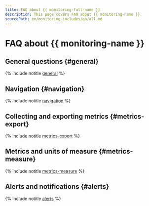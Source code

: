 ```yaml
---
title: FAQ about {{ monitoring-full-name }}
description: This page covers FAQ about {{ monitoring-name }}.
sourcePath: en/monitoring_includes/qa/all.md
---
```


# FAQ about {{ monitoring-name }}

## General questions {#general}

{% include notitle [general](../../_qa/monitoring/general.md) %}

## Navigation {#navigation}

{% include notitle [navigation](../../_qa/monitoring/navigation.md) %}

## Collecting and exporting metrics {#metrics-export}

{% include notitle [metrics-export](../../_qa/monitoring/metrics-export.md) %}

## Metrics and units of measure {#metrics-measure}

{% include notitle [metrics-measure](../../_qa/monitoring/metrics-measure.md) %}

## Alerts and notifications {#alerts}

{% include notitle [alerts](../../_qa/monitoring/alerts.md) %}